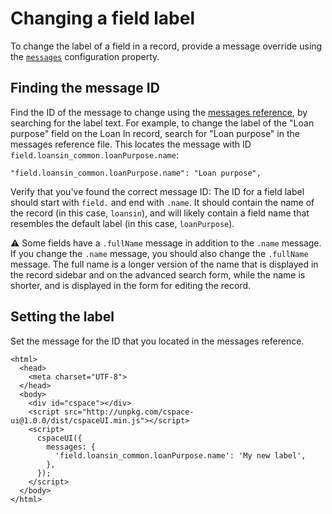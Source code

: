 # Changing a field label

To change the label of a field in a record, provide a message override using the [`messages`](../README.md#messages) configuration property.

## Finding the message ID

Find the ID of the message to change using the [messages reference](../messages.js), by searching for the label text. For example, to change the label of the "Loan purpose" field on the Loan In record, search for "Loan purpose" in the messages reference file. This locates the message with ID `field.loansin_common.loanPurpose.name`:

```
"field.loansin_common.loanPurpose.name": "Loan purpose",
```

Verify that you've found the correct message ID: The ID for a field label should start with `field.` and end with `.name`. It should contain the name of the record (in this case, `loansin`), and will likely contain a field name that resembles the default label (in this case, `loanPurpose`).

⚠️ Some fields have a `.fullName` message in addition to the `.name` message. If you change the `.name` message, you should also change the `.fullName` message. The full name is a longer version of the name that is displayed in the record sidebar and on the advanced search form, while the name is shorter, and is displayed in the form for editing the record.

## Setting the label

Set the message for the ID that you located in the messages reference.

```
<html>
  <head>
    <meta charset="UTF-8">
  </head>
  <body>
    <div id="cspace"></div>
    <script src="http://unpkg.com/cspace-ui@1.0.0/dist/cspaceUI.min.js"></script>
    <script>
      cspaceUI({
        messages: {
          'field.loansin_common.loanPurpose.name': 'My new label',
        },
      });
    </script>
  </body>
</html>
```
